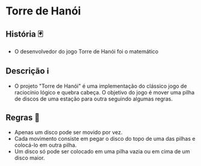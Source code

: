 # Torre de Hanói

## História 🃏

* O desenvolvedor do jogo Torre de Hanói foi o matemático 

## Descrição ℹ

* O projeto "Torre de Hanói" é uma implementação do clássico jogo de raciocínio lógico e quebra cabeça. O objetivo do jogo é mover uma pilha de discos de uma estação para outra seguindo algumas regras.

## Regras 📖

- Apenas um disco pode ser movido por vez.
- Cada movimento consiste em pegar o disco do topo de uma das pilhas e colocá-lo em outra pilha.
- Um disco só pode ser colocado em uma pilha vazia ou em cima de um disco maior.

